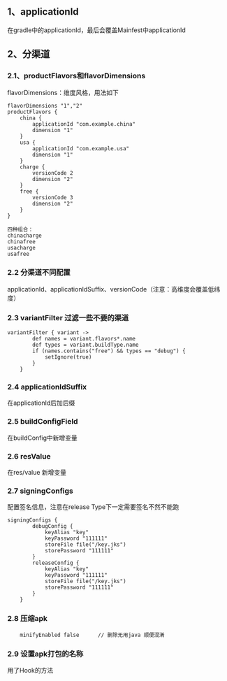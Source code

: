 ## 1、applicationId 

在gradle中的applicationId，最后会覆盖Mainfest中applicationId

## 2、分渠道

### 2.1、productFlavors和flavorDimensions

flavorDimensions：维度风格，用法如下

```
flavorDimensions "1","2"
productFlavors {
    china {
        applicationId "com.example.china"
        dimension "1"
    }
    usa {
        applicationId "com.example.usa"
        dimension "1"
    }
    charge {
        versionCode 2
        dimension "2"
    }
    free {
        versionCode 3
        dimension "2"
    }
}

四种组合：
chinacharge
chinafree
usacharge
usafree

```

### 2.2 分渠道不同配置 

applicationId、applicationIdSuffix、versionCode（注意：高维度会覆盖低纬度）
    
### 2.3 variantFilter 过滤一些不要的渠道

```
variantFilter { variant ->
        def names = variant.flavors*.name
        def types = variant.buildType.name
        if (names.contains("free") && types == "debug") {
            setIgnore(true)
        }
    }
```

### 2.4 applicationIdSuffix

在applicationId后加后缀

### 2.5 buildConfigField

在buildConfig中新增变量

### 2.6 resValue

在res/value 新增变量

### 2.7 signingConfigs

配置签名信息，注意在release Type下一定需要签名不然不能跑

```
signingConfigs {
        debugConfig {
            keyAlias "key"
            keyPassword "111111"
            storeFile file("/key.jks")
            storePassword "111111"
        }
        releaseConfig {
            keyAlias "key"
            keyPassword "111111"
            storeFile file("/key.jks")
            storePassword "111111"
        }
    }
```

### 2.8 压缩apk

```
    minifyEnabled false      // 删除无用java 顺便混淆
```

### 2.9 设置apk打包的名称

用了Hook的方法

